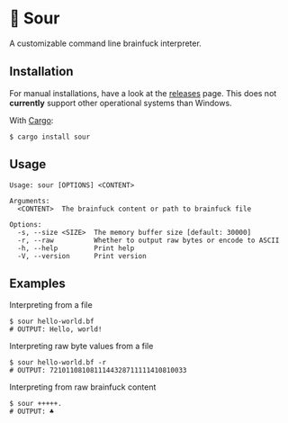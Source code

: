 # 🚀 Sour
A customizable command line brainfuck interpreter.

## Installation
For manual installations, have a look at the [releases](https://github.com/naakaamura/sour/releases) page. This does not **currently** support other operational systems than Windows.

With [Cargo](https://github.com/rust-lang/cargo/):

```
$ cargo install sour
```
## Usage
```
Usage: sour [OPTIONS] <CONTENT>

Arguments:
  <CONTENT>  The brainfuck content or path to brainfuck file

Options:
  -s, --size <SIZE>  The memory buffer size [default: 30000]
  -r, --raw          Whether to output raw bytes or encode to ASCII
  -h, --help         Print help
  -V, --version      Print version
```

## Examples

Interpreting from a file
```
$ sour hello-world.bf
# OUTPUT: Hello, world!
```

Interpreting raw byte values from a file
```
$ sour hello-world.bf -r
# OUTPUT: 7210110810811144328711111410810033
```

Interpreting from raw brainfuck content
```
$ sour +++++.
# OUTPUT: ♣
```
